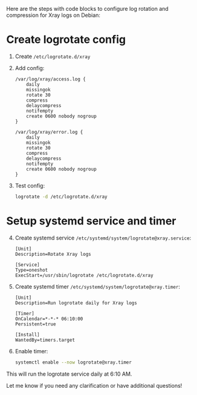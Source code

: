 Here are the steps with code blocks to configure log rotation and compression for Xray logs on Debian:

# Create logrotate config

1. Create `/etc/logrotate.d/xray`

2. Add config:

    ```
    /var/log/xray/access.log {
        daily
        missingok
        rotate 30
        compress
        delaycompress
        notifempty
        create 0600 nobody nogroup
    }

    /var/log/xray/error.log {
        daily
        missingok
        rotate 30
        compress
        delaycompress 
        notifempty
        create 0600 nobody nogroup
    }
    ```

3. Test config:

    ```bash
    logrotate -d /etc/logrotate.d/xray
    ```

# Setup systemd service and timer

4. Create systemd service `/etc/systemd/system/logrotate@xray.service`:

    ```
    [Unit]
    Description=Rotate Xray logs

    [Service]
    Type=oneshot
    ExecStart=/usr/sbin/logrotate /etc/logrotate.d/xray
    ```

5. Create systemd timer `/etc/systemd/system/logrotate@xray.timer`:

    ```
    [Unit]
    Description=Run logrotate daily for Xray logs

    [Timer] 
    OnCalendar=*-*-* 06:10:00
    Persistent=true
   
    [Install]
    WantedBy=timers.target
    ```

6. Enable timer:

    ```bash
    systemctl enable --now logrotate@xray.timer
    ```

This will run the logrotate service daily at 6:10 AM.

Let me know if you need any clarification or have additional questions!
